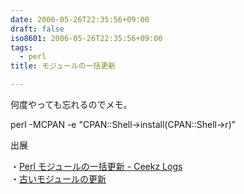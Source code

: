 ```yaml
---
date: 2006-05-26T22:35:56+09:00
draft: false
iso8601: 2006-05-26T22:35:56+09:00
tags:
  - perl
title: モジュールの一括更新

---
```


<div class="entry-body">
                                 <p>何度やっても忘れるのでメモ。</p>

<p>perl -MCPAN -e "CPAN::Shell->install(CPAN::Shell->r)"</p>

<p>出展</p>

<p>・<a href="http://private.ceek.jp/archives/001930.html">Perl モジュールの一括更新 - Ceekz Logs</a><br />
・<a href="http://www2u.biglobe.ne.jp/~MAS/perl/waza/modupdate.html">古いモジュールの更新</a></p>
                              </div>
    	